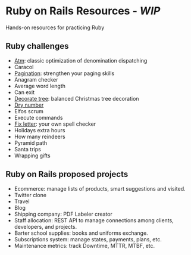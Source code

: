# Ruby on Rails Resources - *WIP*
Hands-on resources for practicing Ruby

## Ruby challenges

- [Atm](/atm_spec.rb): classic optimization of denomination dispatching
- Caracol
- [Pagination](/pagination_spec.rb): strengthen your paging skills
- Anagram checker
- Average word length
- Can exit
- [Decorate tree](/decorate_tree_spec.rb): balanced Christmas tree decoration
- [Dry number](/dry_number_spec.rb)
- Elfos scrum
- Execute commands
- [Fix letter](/fix_letter_spec.rb): your own spell checker
- Holidays extra hours
- How many reindeers
- Pyramid path
- Santa trips
- Wrapping gifts

## Ruby on Rails proposed projects

- Ecommerce: manage lists of products, smart suggestions and visited.
- Twitter clone
- Travel
- Blog
- Shipping company: PDF Labeler creator
- Staff allocation: REST API to manage connections among clients, developers, and projects. 
- Barter school supplies: books and uniforms exchange.
- Subscriptions system: manage states, payments, plans, etc.
- Maintenance metrics: track Downtime, MTTR, MTBF, etc.
